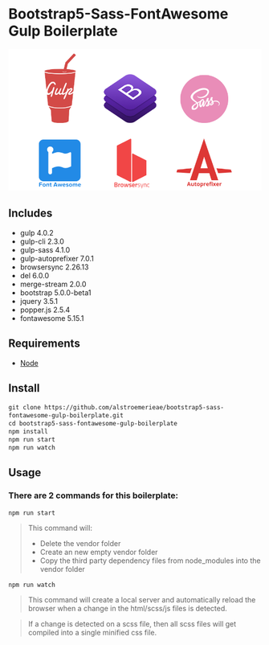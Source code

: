 # Bootstrap5-Sass-FontAwesome Gulp Boilerplate

![Project image](src/assets/images/projectimage.png)

## Includes
- gulp 4.0.2
- gulp-cli 2.3.0
- gulp-sass 4.1.0
- gulp-autoprefixer 7.0.1
- browsersync 2.26.13
- del 6.0.0
- merge-stream 2.0.0
- bootstrap 5.0.0-beta1
- jquery 3.5.1
- popper.js 2.5.4
- fontawesome 5.15.1

## Requirements
- [Node](https://nodejs.org/en/download/)

## Install

```
git clone https://github.com/alstroemerieae/bootstrap5-sass-fontawesome-gulp-boilerplate.git
cd bootstrap5-sass-fontawesome-gulp-boilerplate
npm install
npm run start
npm run watch
```

## Usage

### There are 2 commands for this boilerplate:

```
npm run start
```

>This command will:
>* Delete the vendor folder
>* Create an new empty vendor folder
>* Copy the third party dependency files from node_modules into the vendor folder


```
npm run watch
```

>This command will create a local server and automatically reload the browser when a change in the html/scss/js files is detected.

>If a change is detected on a scss file, then all scss files will get compiled into a single minified css file.